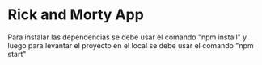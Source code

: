 # Rick and Morty App

Para instalar las dependencias se debe usar el comando "npm install" y luego para levantar el proyecto en el local se debe usar el comando "npm start"
